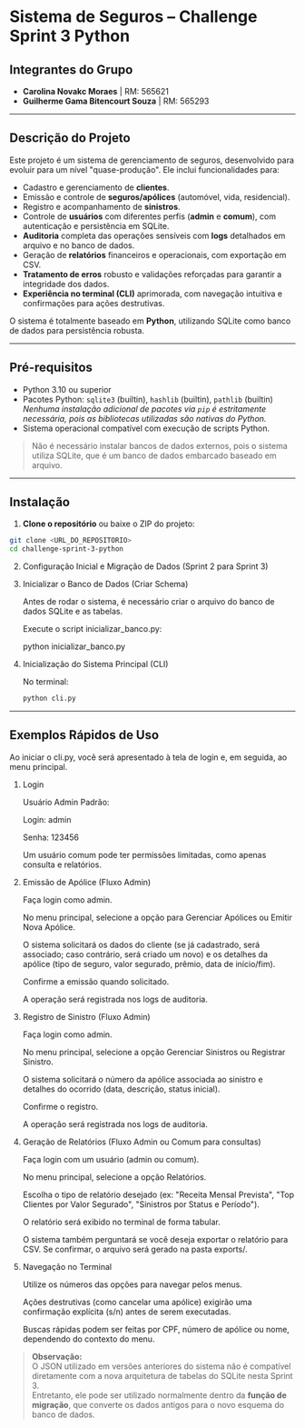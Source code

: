 # Sistema de Seguros – Challenge Sprint 3 Python

## Integrantes do Grupo

- **Carolina Novakc Moraes** | RM: 565621  
- **Guilherme Gama Bitencourt Souza** | RM: 565293  

---

## Descrição do Projeto

Este projeto é um sistema de gerenciamento de seguros, desenvolvido para evoluir para um nível "quase-produção". Ele inclui funcionalidades para:  

- Cadastro e gerenciamento de **clientes**.  
- Emissão e controle de **seguros/apólices** (automóvel, vida, residencial).  
- Registro e acompanhamento de **sinistros**.  
- Controle de **usuários** com diferentes perfis (**admin** e **comum**), com autenticação e persistência em SQLite.  
- **Auditoria** completa das operações sensíveis com **logs** detalhados em arquivo e no banco de dados.  
- Geração de **relatórios** financeiros e operacionais, com exportação em CSV.  
- **Tratamento de erros** robusto e validações reforçadas para garantir a integridade dos dados.  
- **Experiência no terminal (CLI)** aprimorada, com navegação intuitiva e confirmações para ações destrutivas.

O sistema é totalmente baseado em **Python**, utilizando SQLite como banco de dados para persistência robusta.

---

## Pré-requisitos

- Python 3.10 ou superior  
- Pacotes Python: `sqlite3` (builtin), `hashlib` (builtin), `pathlib` (builtin)  
  *Nenhuma instalação adicional de pacotes via `pip` é estritamente necessária, pois as bibliotecas utilizadas são nativas do Python.*  
- Sistema operacional compatível com execução de scripts Python.

> Não é necessário instalar bancos de dados externos, pois o sistema utiliza SQLite, que é um banco de dados embarcado baseado em arquivo.

---

## Instalação

1. **Clone o repositório** ou baixe o ZIP do projeto:

```bash
git clone <URL_DO_REPOSITORIO>
cd challenge-sprint-3-python
```

2. Configuração Inicial e Migração de Dados (Sprint 2 para Sprint 3)

1. Inicializar o Banco de Dados (Criar Schema)

   Antes de rodar o sistema, é necessário criar o arquivo do banco de dados SQLite e as tabelas.

   Execute o script inicializar_banco.py:

   python inicializar_banco.py

2. Inicialização do Sistema Principal (CLI)
   
   No terminal:
   
   ```bash
   python cli.py
   ```
---

## Exemplos Rápidos de Uso

Ao iniciar o cli.py, você será apresentado à tela de login e, em seguida, ao menu principal.

1. Login

   Usuário Admin Padrão:
   
   Login: admin
   
   Senha: 123456

   Um usuário comum pode ter permissões limitadas, como apenas consulta e relatórios.

2. Emissão de Apólice (Fluxo Admin)

   Faça login como admin.
   
   No menu principal, selecione a opção para Gerenciar Apólices ou Emitir Nova Apólice.
   
   O sistema solicitará os dados do cliente (se já cadastrado, será associado; caso contrário, será criado um novo) e os detalhes da apólice (tipo de seguro, valor segurado, prêmio, data de início/fim).
   
   Confirme a emissão quando solicitado.
   
   A operação será registrada nos logs de auditoria.

3. Registro de Sinistro (Fluxo Admin)

   Faça login como admin.
   
   No menu principal, selecione a opção Gerenciar Sinistros ou Registrar Sinistro.
   
   O sistema solicitará o número da apólice associada ao sinistro e detalhes do ocorrido (data, descrição, status inicial).
   
   Confirme o registro.
   
   A operação será registrada nos logs de auditoria.

4. Geração de Relatórios (Fluxo Admin ou Comum para consultas)

   Faça login com um usuário (admin ou comum).
   
   No menu principal, selecione a opção Relatórios.
   
   Escolha o tipo de relatório desejado (ex: "Receita Mensal Prevista", "Top Clientes por Valor Segurado", "Sinistros por Status e Período").
   
   O relatório será exibido no terminal de forma tabular.
   
   O sistema também perguntará se você deseja exportar o relatório para CSV. Se confirmar, o arquivo será gerado na pasta exports/.

5. Navegação no Terminal

   Utilize os números das opções para navegar pelos menus.
   
   Ações destrutivas (como cancelar uma apólice) exigirão uma confirmação explícita (s/n) antes de serem executadas.
   
   Buscas rápidas podem ser feitas por CPF, número de apólice ou nome, dependendo do contexto do menu.
   

> **Observação:**  
> O JSON utilizado em versões anteriores do sistema não é compatível diretamente com a nova arquitetura de tabelas do SQLite nesta Sprint 3.  
> Entretanto, ele pode ser utilizado normalmente dentro da **função de migração**, que converte os dados antigos para o novo esquema do banco de dados.




